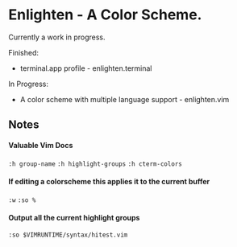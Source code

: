 # Enlighten - A Color Scheme.

Currently a work in progress. 

Finished: 
  * terminal.app profile - enlighten.terminal

In Progress:
  * A color scheme with multiple language support - enlighten.vim

## Notes

#### Valuable Vim Docs
 `:h group-name`
 `:h highlight-groups`
 `:h cterm-colors`

#### If editing a colorscheme this applies it to the current buffer
 `:w`
 `:so %` 

#### Output all the current highlight groups 
 `:so $VIMRUNTIME/syntax/hitest.vim`
